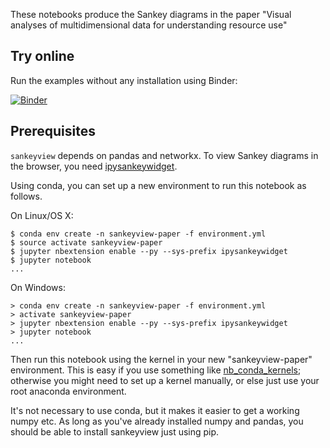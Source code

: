 These notebooks produce the Sankey diagrams in the paper "Visual analyses of
multidimensional data for understanding resource use"

## Try online

Run the examples without any installation using Binder:

[![Binder](http://mybinder.org/badge.svg)](http://mybinder.org:/repo/ricklupton/visual-analyses-multidimensional-data-examples)

## Prerequisites

`sankeyview` depends on pandas and networkx. To view Sankey diagrams in the
browser, you need
[ipysankeywidget](https://github.com/ricklupton/ipysankeywidget).

Using conda, you can set up a new environment to run this notebook as follows.

On Linux/OS X:

```console
$ conda env create -n sankeyview-paper -f environment.yml
$ source activate sankeyview-paper
$ jupyter nbextension enable --py --sys-prefix ipysankeywidget
$ jupyter notebook
...
```

On Windows:

```console
> conda env create -n sankeyview-paper -f environment.yml
> activate sankeyview-paper
> jupyter nbextension enable --py --sys-prefix ipysankeywidget
> jupyter notebook
...
```

Then run this notebook using the kernel in your new "sankeyview-paper"
environment. This is easy if you use something like
[nb_conda_kernels](https://github.com/Anaconda-Platform/nb_conda_kernels);
otherwise you might need to set up a kernel manually, or else just use your root
anaconda environment.

It's not necessary to use conda, but it makes it easier to get a working numpy
etc. As long as you've already installed numpy and pandas, you should be able to
install sankeyview just using pip.

